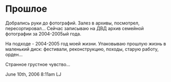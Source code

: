 # Прошлое

Добрались руки до фотографий. Залез в архивы, посмотрел, пересортировал…
Сейчас записываю на ДВД архив семейной фотографии за 2004-2005ый года.

На подходе - 2004-2005 год моей жизни. Упаковываю прошлую жизнь в
маленький диск: фестивали, реконструкцию, походы, старую работу, орден…

Странное грустное чувство…

<span id="timestamp"> June 10th, 2006 8:11am </span> <span
class="tag">LJ</span>
